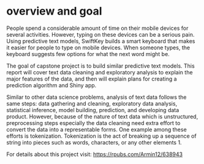 # overview and goal

People spend a considerable amount of time on their mobile devices for several activities. However, typing on these devices can be a serious pain. Using predictive text models, SwiftKey builds a smart keyboard that makes it easier for people to type on mobile devices. When someone types, the keyboard suggests few options for what the next word might be.

The goal of capstone project is to build similar predictive text models. This report will cover text data cleaning and exploratory analysis to explain the major features of the data, and then will explain plans for creating a prediction algorithm and Shiny app.

Similar to other data science problems, analysis of text data follows the same steps: data gathering and cleaning, exploratory data analysis, statistical inference, model building, prediction, and developing data product. However, because of the nature of text data which is unstructured, preprocessing steps especially the data cleaning need extra effort to convert the data into a representable forms. One example among these efforts is tokenization. Tokenization is the act of breaking up a sequence of string into pieces such as words, characters, or any other elements 1.

For details about this project visit: https://rpubs.com/Armin12/638943
